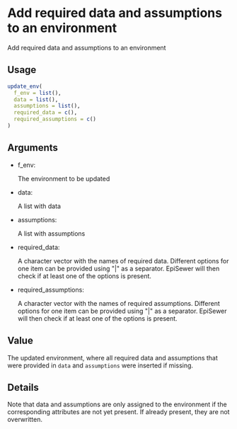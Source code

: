 # Add required data and assumptions to an environment

Add required data and assumptions to an environment

## Usage

``` r
update_env(
  f_env = list(),
  data = list(),
  assumptions = list(),
  required_data = c(),
  required_assumptions = c()
)
```

## Arguments

- f_env:

  The environment to be updated

- data:

  A list with data

- assumptions:

  A list with assumptions

- required_data:

  A character vector with the names of required data. Different options
  for one item can be provided using "\|" as a separator. EpiSewer will
  then check if at least one of the options is present.

- required_assumptions:

  A character vector with the names of required assumptions. Different
  options for one item can be provided using "\|" as a separator.
  EpiSewer will then check if at least one of the options is present.

## Value

The updated environment, where all required data and assumptions that
were provided in `data` and `assumptions` were inserted if missing.

## Details

Note that data and assumptions are only assigned to the environment if
the corresponding attributes are not yet present. If already present,
they are not overwritten.
